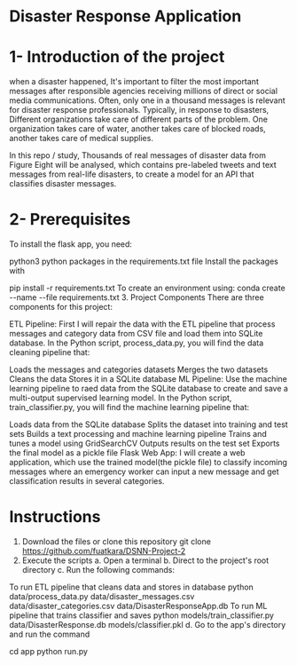 # Disaster Response Application
 

# 1- Introduction of the project
when a disaster happened, It's important to filter the most important messages after responsible agencies receiving millions of direct or social media communications. Often, only one in a thousand messages is relevant for disaster response professionals. Typically, in response to disasters, Different organizations take care of different parts of the problem. One organization takes care of water, another takes care of blocked roads, another takes care of medical supplies. 

In this repo / study, Thousands of real messages of disaster data from Figure Eight will be analysed, which contains pre-labeled tweets and text messages from real-life disasters, to create a model for an API that classifies disaster messages.

# 2- Prerequisites
To install the flask app, you need:

python3
python packages in the requirements.txt file
Install the packages with

pip install -r requirements.txt
To create an environment using: conda create --name --file requirements.txt
3. Project Components
There are three components for this project:

ETL Pipeline: First I will repair the data with the ETL pipeline that process messages and category data from CSV file and load them into SQLite database. In the Python script, process_data.py, you will find the data cleaning pipeline that:

Loads the messages and categories datasets
Merges the two datasets
Cleans the data
Stores it in a SQLite database
ML Pipeline: Use the machine learning pipeline to raed data from the SQLite database to create and save a multi-output supervised learning model. In the Python script, train_classifier.py, you will find the machine learning pipeline that:

Loads data from the SQLite database
Splits the dataset into training and test sets
Builds a text processing and machine learning pipeline
Trains and tunes a model using GridSearchCV
Outputs results on the test set
Exports the final model as a pickle file
Flask Web App: I will create a web application, which use the trained model(the pickle file) to classify incoming messages where an emergency worker can input a new message and get classification results in several categories.


# Instructions
1. Download the files or clone this repository
git clone https://github.com/fuatkara/DSNN-Project-2
2. Execute the scripts
a. Open a terminal
b. Direct to the project's root directory
c. Run the following commands:

To run ETL pipeline that cleans data and stores in database
python data/process_data.py data/disaster_messages.csv data/disaster_categories.csv data/DisasterResponseApp.db
To run ML pipeline that trains classifier and saves
python models/train_classifier.py data/DisasterResponse.db models/classifier.pkl
d. Go to the app's directory and run the command

cd app
python run.py
